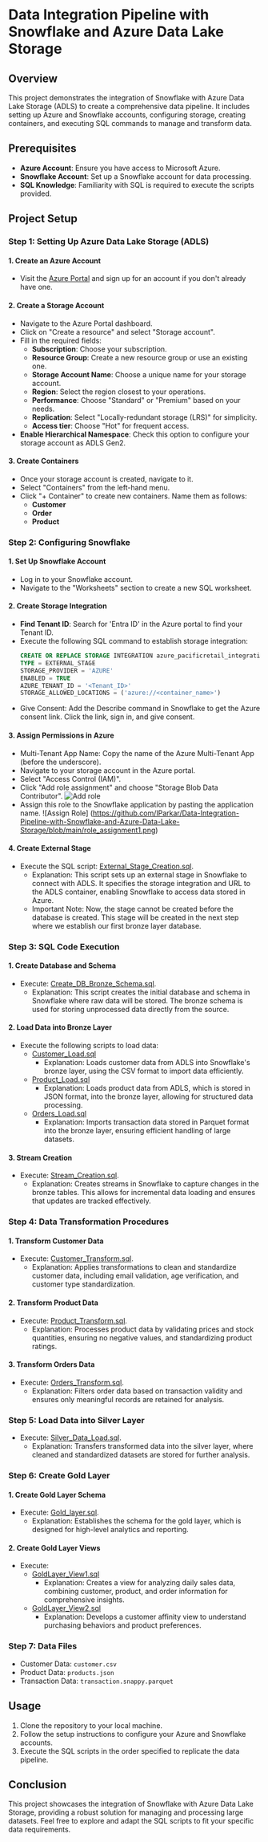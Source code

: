 # Data Integration Pipeline with Snowflake and Azure Data Lake Storage

## Overview

This project demonstrates the integration of Snowflake with Azure Data Lake Storage (ADLS) to create a comprehensive data pipeline. It includes setting up Azure and Snowflake accounts, configuring storage, creating containers, and executing SQL commands to manage and transform data.

## Prerequisites

- **Azure Account**: Ensure you have access to Microsoft Azure.
- **Snowflake Account**: Set up a Snowflake account for data processing.
- **SQL Knowledge**: Familiarity with SQL is required to execute the scripts provided.

## Project Setup

### Step 1: Setting Up Azure Data Lake Storage (ADLS)

#### 1\. Create an Azure Account
- Visit the [Azure Portal](https://portal.azure.com) and sign up for an account if you don't already have one.

#### 2\. Create a Storage Account
- Navigate to the Azure Portal dashboard.
- Click on "Create a resource" and select "Storage account".
- Fill in the required fields:
  - **Subscription**: Choose your subscription.
  - **Resource Group**: Create a new resource group or use an existing one.
  - **Storage Account Name**: Choose a unique name for your storage account.
  - **Region**: Select the region closest to your operations.
  - **Performance**: Choose "Standard" or "Premium" based on your needs.
  - **Replication**: Select "Locally-redundant storage (LRS)" for simplicity.
  - **Access tier**: Choose "Hot" for frequent access.
- **Enable Hierarchical Namespace**: Check this option to configure your storage account as ADLS Gen2.

#### 3\. Create Containers
- Once your storage account is created, navigate to it.
- Select "Containers" from the left-hand menu.
- Click "+ Container" to create new containers. Name them as follows:
  - **Customer**
  - **Order**
  - **Product**

### Step 2: Configuring Snowflake

#### 1\. Set Up Snowflake Account
- Log in to your Snowflake account.
- Navigate to the "Worksheets" section to create a new SQL worksheet.

#### 2\. Create Storage Integration
- **Find Tenant ID**: Search for 'Entra ID' in the Azure portal to find your Tenant ID.
- Execute the following SQL command to establish storage integration:
  ```sql
  CREATE OR REPLACE STORAGE INTEGRATION azure_pacificretail_integration
  TYPE = EXTERNAL_STAGE
  STORAGE_PROVIDER = 'AZURE'
  ENABLED = TRUE
  AZURE_TENANT_ID = '<Tenant_ID>'
  STORAGE_ALLOWED_LOCATIONS = ('azure://<container_name>')
-   Give Consent: Add the Describe command in Snowflake to get the Azure consent link. Click the link, sign in, and give consent.

#### 3\. Assign Permissions in Azure

-   Multi-Tenant App Name: Copy the name of the Azure Multi-Tenant App (before the underscore).
-   Navigate to your storage account in the Azure portal.
-   Select "Access Control (IAM)".
-   Click "Add role assignment" and choose "Storage Blob Data Contributor". ![Add role](https://github.com/IParkar/Data-Integration-Pipeline-with-Snowflake-and-Azure-Data-Lake-Storage/blob/main/Add_Role.png)
-   Assign this role to the Snowflake application by pasting the application name. ![Assign Role] (https://github.com/IParkar/Data-Integration-Pipeline-with-Snowflake-and-Azure-Data-Lake-Storage/blob/main/role_assignment1.png)

#### 4\. Create External Stage

-   Execute the SQL script: [External_Stage_Creation.sql](https://github.com/IParkar/Data-Integration-Pipeline-with-Snowflake-and-Azure-Data-Lake-Storage/blob/main/External_Stage_Creation_edited.sql).
    -   Explanation: This script sets up an external stage in Snowflake to connect with ADLS. It specifies the storage integration and URL to the ADLS container, enabling Snowflake to access data stored in Azure.
    -   Important Note: Now, the stage cannot be created before the database is created. This stage will be created in the next step where we establish our first bronze layer database.

### Step 3: SQL Code Execution

#### 1\. Create Database and Schema

-   Execute: [Create_DB_Bronze_Schema.sql](https://github.com/IParkar/Data-Integration-Pipeline-with-Snowflake-and-Azure-Data-Lake-Storage/blob/main/Create_DB_Bronze_Schema.sql).
    -   Explanation: This script creates the initial database and schema in Snowflake where raw data will be stored. The bronze schema is used for storing unprocessed data directly from the source.

#### 2\. Load Data into Bronze Layer

-   Execute the following scripts to load data:
    -   [Customer_Load.sql](https://github.com/IParkar/Data-Integration-Pipeline-with-Snowflake-and-Azure-Data-Lake-Storage/blob/main/Customer_Load.sql)
        -   Explanation: Loads customer data from ADLS into Snowflake's bronze layer, using the CSV format to import data efficiently.
    -   [Product_Load.sql](https://github.com/IParkar/Data-Integration-Pipeline-with-Snowflake-and-Azure-Data-Lake-Storage/blob/main/Product_load.sql)
        -   Explanation: Loads product data from ADLS, which is stored in JSON format, into the bronze layer, allowing for structured data processing.
    -   [Orders_Load.sql](https://github.com/IParkar/Data-Integration-Pipeline-with-Snowflake-and-Azure-Data-Lake-Storage/blob/main/Orders_load.sql)
        -   Explanation: Imports transaction data stored in Parquet format into the bronze layer, ensuring efficient handling of large datasets.

#### 3\. Stream Creation

-   Execute: [Stream_Creation.sql](https://github.com/IParkar/Data-Integration-Pipeline-with-Snowflake-and-Azure-Data-Lake-Storage/blob/main/Stream_Creation.sql).
    -   Explanation: Creates streams in Snowflake to capture changes in the bronze tables. This allows for incremental data loading and ensures that updates are tracked effectively.

### Step 4: Data Transformation Procedures

#### 1\. Transform Customer Data

-   Execute: [Customer_Transform.sql](https://github.com/IParkar/Data-Integration-Pipeline-with-Snowflake-and-Azure-Data-Lake-Storage/blob/main/Customer_Transform.sql).
    -   Explanation: Applies transformations to clean and standardize customer data, including email validation, age verification, and customer type standardization.

#### 2\. Transform Product Data

-   Execute: [Product_Transform.sql](https://github.com/IParkar/Data-Integration-Pipeline-with-Snowflake-and-Azure-Data-Lake-Storage/blob/main/Product_Transform.sql).
    -   Explanation: Processes product data by validating prices and stock quantities, ensuring no negative values, and standardizing product ratings.

#### 3\. Transform Orders Data

-   Execute: [Orders_Transform.sql](https://github.com/IParkar/Data-Integration-Pipeline-with-Snowflake-and-Azure-Data-Lake-Storage/blob/main/Orders_Transform.sql).
    -   Explanation: Filters order data based on transaction validity and ensures only meaningful records are retained for analysis.

### Step 5: Load Data into Silver Layer

-   Execute: [Silver_Data_Load.sql]((https://github.com/IParkar/Data-Integration-Pipeline-with-Snowflake-and-Azure-Data-Lake-Storage/blob/main/Silver_Data_Load.sql)).
    -   Explanation: Transfers transformed data into the silver layer, where cleaned and standardized datasets are stored for further analysis.

### Step 6: Create Gold Layer

#### 1\. Create Gold Layer Schema

-   Execute: [Gold_layer.sql]((https://github.com/IParkar/Data-Integration-Pipeline-with-Snowflake-and-Azure-Data-Lake-Storage/blob/main/Gold_layer.sql)).
    -   Explanation: Establishes the schema for the gold layer, which is designed for high-level analytics and reporting.

#### 2\. Create Gold Layer Views

-   Execute:
    -   [GoldLayer_View1.sql](https://github.com/IParkar/Data-Integration-Pipeline-with-Snowflake-and-Azure-Data-Lake-Storage/blob/main/GoldLayer_view1.sql)
        -   Explanation: Creates a view for analyzing daily sales data, combining customer, product, and order information for comprehensive insights.
    -   [GoldLayer_View2.sql]((https://github.com/IParkar/Data-Integration-Pipeline-with-Snowflake-and-Azure-Data-Lake-Storage/blob/main/Goladlayer_View2.sql))
        -   Explanation: Develops a customer affinity view to understand purchasing behaviors and product preferences.

### Step 7: Data Files

-   Customer Data: `customer.csv`
-   Product Data: `products.json`
-   Transaction Data: `transaction.snappy.parquet`

Usage
-----

1.  Clone the repository to your local machine.
2.  Follow the setup instructions to configure your Azure and Snowflake accounts.
3.  Execute the SQL scripts in the order specified to replicate the data pipeline.

Conclusion
----------

This project showcases the integration of Snowflake with Azure Data Lake Storage, providing a robust solution for managing and processing large datasets. Feel free to explore and adapt the SQL scripts to fit your specific data requirements.
